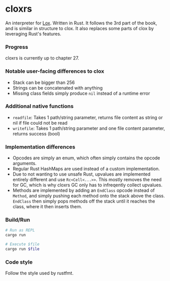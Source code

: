# cloxrs

An interpreter for [Lox](http://craftinginterpreters.com). Written in Rust.
It follows the 3rd part of the book, and is similar in structure to clox.
It also replaces some parts of clox by leveraging Rust's features.

### Progress

cloxrs is currently up to chapter 27.

### Notable user-facing differences to clox

- Stack can be bigger than 256
- Strings can be concatenated with anything
- Missing class fields simply produce `nil` instead of a runtime error

### Additional native functions

- `readfile`: Takes 1 path/string parameter, returns file content as string or nil
if file could not be read
- `writefile`: Takes 1 path/string parameter and one file content parameter, 
returns success (bool)

### Implementation differences

- Opcodes are simply an enum, which often simply contains the opcode arguments.
- Regular Rust HashMaps are used instead of a custom implementation.
- Due to not wanting to use unsafe Rust, upvalues are implemented entirely
different and use `Rc<Cell<...>>`. This mostly removes the need for GC, which is why cloxrs
GC only has to infreqently collect upvalues.
- Methods are implemented by adding an `EndClass` opcode instead of `Method`, and simply pushing each method onto the
stack above the class. `EndClass` then simply pops methods off the stack until it reaches the class,
where it then inserts them.

### Build/Run

``` bash
# Run as REPL
cargo run 

# Execute $file
cargo run $file
```

### Code style

Follow the style used by rustfmt.
